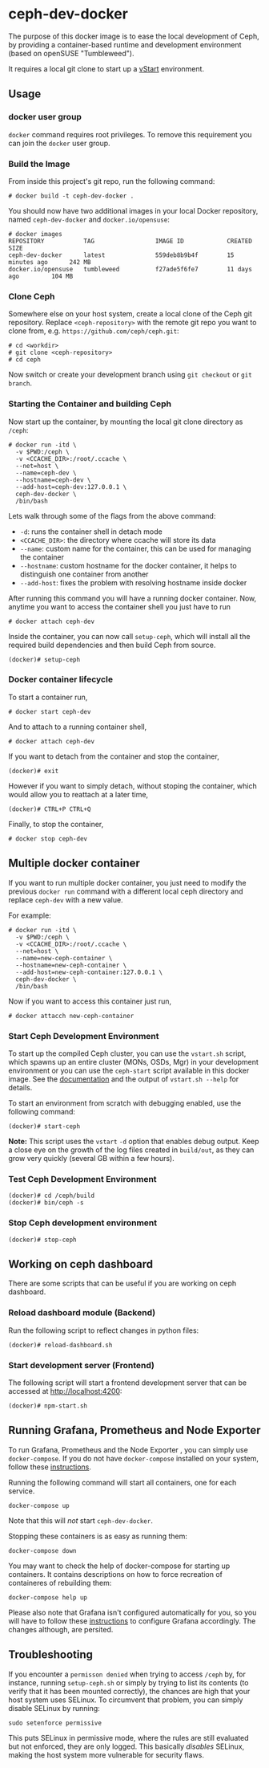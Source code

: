 # ceph-dev-docker

The purpose of this docker image is to ease the local development of Ceph, by
providing a container-based runtime and development environment (based on
openSUSE "Tumbleweed").

It requires a local git clone to start up a
[vStart](http://docs.ceph.com/docs/master/dev/dev_cluster_deployement/)
environment.

## Usage

### docker user group

`docker` command requires root privileges.
To remove this requirement you can join the `docker` user group.

### Build the Image

From inside this project's git repo, run the following command:

    # docker build -t ceph-dev-docker .

You should now have two additional images in your local Docker repository, named
`ceph-dev-docker` and `docker.io/opensuse`:

    # docker images
    REPOSITORY           TAG                 IMAGE ID            CREATED             SIZE
    ceph-dev-docker      latest              559deb8b9b4f        15 minutes ago      242 MB
    docker.io/opensuse   tumbleweed          f27ade5f6fe7        11 days ago         104 MB

### Clone Ceph

Somewhere else on your host system, create a local clone of the Ceph git
repository. Replace `<ceph-repository>` with the remote git repo you want to
clone from, e.g. `https://github.com/ceph/ceph.git`:

    # cd <workdir>
    # git clone <ceph-repository>
    # cd ceph

Now switch or create your development branch using `git checkout` or `git
branch`.

### Starting the Container and building Ceph

Now start up the container, by mounting the local git clone directory as
`/ceph`:

    # docker run -itd \
      -v $PWD:/ceph \
      -v <CCACHE_DIR>:/root/.ccache \
      --net=host \
      --name=ceph-dev \
      --hostname=ceph-dev \
      --add-host=ceph-dev:127.0.0.1 \
      ceph-dev-docker \
      /bin/bash

Lets walk through some of the flags from the above command:
- `-d`: runs the container shell in detach mode
 - `<CCACHE_DIR>`: the directory where ccache will store its data
 - `--name`: custom name for the container, this can be used for managing
    the container
 - `--hostname`: custom hostname for the docker container, it helps to
    distinguish one container from another
 - `--add-host`: fixes the problem with resolving hostname inside docker

After running this command you will have a running docker container.
Now, anytime you want to access the container shell you just have to run

    # docker attach ceph-dev

Inside the container, you can now call `setup-ceph`, which will install all the
required build dependencies and then build Ceph from source.

    (docker)# setup-ceph

### Docker container lifecycle

To start a container run,

    # docker start ceph-dev

And to attach to a running container shell,

    # docker attach ceph-dev

If you want to detach from the container and stop the container,

    (docker)# exit

However if you want to simply detach, without stoping the container,
which would allow you to reattach at a later time,

    (docker)# CTRL+P CTRL+Q

Finally, to stop the container,

    # docker stop ceph-dev

## Multiple docker container

If you want to run multiple docker container, you just need to modify the
previous `docker run` command with a different local ceph directory and replace
`ceph-dev` with a new value.

For example:

    # docker run -itd \
      -v $PWD:/ceph \
      -v <CCACHE_DIR>:/root/.ccache \
      --net=host \
      --name=new-ceph-container \
      --hostname=new-ceph-container \
      --add-host=new-ceph-container:127.0.0.1 \
      ceph-dev-docker \
      /bin/bash

Now if you want to access this container just run,

    # docker attacch new-ceph-container

### Start Ceph Development Environment

To start up the compiled Ceph cluster, you can use the `vstart.sh` script, which
spawns up an entire cluster (MONs, OSDs, Mgr) in your development environment or
you can use the `ceph-start` script available in this docker image.
See the
[documentation](http://docs.ceph.com/docs/master/dev/dev_cluster_deployement/)
and the output of `vstart.sh --help` for details.

To start an environment from scratch with debugging enabled, use the following command:

    (docker)# start-ceph

**Note:** This script uses the `vstart` `-d` option that enables debug output. Keep a close eye on the growth
of the log files created in `build/out`, as they can grow very quickly (several
GB within a few hours).

### Test Ceph Development Environment

    (docker)# cd /ceph/build
    (docker)# bin/ceph -s

### Stop Ceph development environment

    (docker)# stop-ceph

## Working on ceph dashboard

There are some scripts that can be useful if you are working on ceph dashboard.

### Reload dashboard module (Backend)

Run the following script to reflect changes in python files:

    (docker)# reload-dashboard.sh

### Start development server (Frontend)

The following script will start a frontend development server that can be accessed at [http://localhost:4200](http://localhost:4200):

    (docker)# npm-start.sh

## Running Grafana, Prometheus and Node Exporter

To run Grafana, Prometheus and the Node Exporter , you can simply use
`docker-compose`. If you do not have `docker-compose` installed on your system,
follow these [instructions](https://docs.docker.com/compose/install/).

Running the following command will start all containers, one for each service.

    docker-compose up

Note that this will *not* start `ceph-dev-docker`.

Stopping these containers is as easy as running them:

    docker-compose down

You may want to check the help of docker-compose for starting up containers. It
contains descriptions on how to force recreation of containeres of rebuilding
them:

    docker-compose help up

Please also note that Grafana isn't configured automatically for you, so you
will have to follow these
[instructions](https://github.com/ceph/ceph/blob/master/doc/mgr/dashboard.rst#enabling-grafana-dashboards)
to configure Grafana accordingly. The changes although, are persited.

## Troubleshooting

If you encounter a `permisson denied` when trying to access `/ceph` by, for instance, running `setup-ceph.sh` or simply by trying to list its contents (to verify that it has been mounted correctly), the chances are high that your host system uses SELinux. To circumvent that problem, you can simply disable SELinux by running:

    sudo setenforce permissive

This puts SELinux in permissive mode, where the rules are still evaluated but not enforced, they are only logged. This basically *disables* SELinux, making the host system more vulnerable for security flaws.
